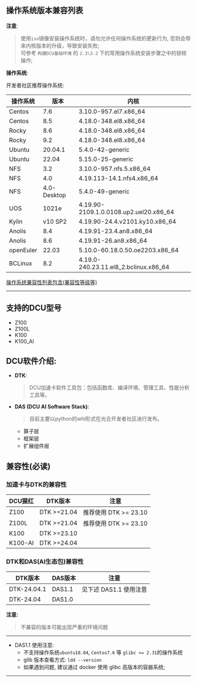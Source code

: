 ## 操作系统版本兼容列表

**注意**:

> 使用`iso`镜像安装操作系统时，请勿允许任何操作系统的更新行为, 否则会带来内核版本的升级，导致安装失败; <br>
> 可参考  `构建DCU基础环境` 的 `2.3\3.2` 下的常用操作系统安装步骤之中的锁核操作; 

**操作系统**:

开发者社区推荐操作系统:

| 操作系统 | 版本 | 内核 | 
| ------- | ---  | ---- |
| Centos  | 7.6         | 3.10.0-957.el7.x86_64 | 
| Centos  | 8.5         | 4.18.0-348.el8.x86_64 | 
| Rocky   | 8.6         | 4.18.0-348.el8.x86_64 |
| Rocky   | 9.2         | 4.18.0-348.el8.x86_64 |
| Ubuntu  | 20.04.1     |  5.4.0-42-generic  |
| Ubuntu  |  22.04      |  5.15.0-25-generic |
| NFS     |  3.2        |  3.10.0-957.nfs.5.x86_64 |
| NFS     | 4.0         |  4.19.113-14.1.nfs4.x86_64 |
| NFS     | 4.0-Desktop |  5.4.0-49-generic |
| UOS     | 1021e       |  4.19.90-2109.1.0.0108.up2.uel20.x86_64 |
| Kylin   | v10 SP2     |  4.19.90-24.4.v2101.ky10.x86_64 |
| Anolis  | 8.4         | 4.19.91-23.4.an8.x86_64 |
| Anolis  | 8.6         | 4.19.91-26.an8.x86_64 |
| openEuler | 22.03     | 5.10.0-60.18.0.50.oe2203.x86_64 |
| BCLinux   | 8.2       | 4.19.0-240.23.11.el8_2.bclinux.x86_64 |


[操作系统兼容性列表包含(兼容性等级等)](https://docs.qq.com/sheet/DVHdTZHB3RVZOVENI?tab=dklqmf)


---

## 支持的DCU型号

- Z100
- Z100L
- K100 
- K100_AI

## DCU软件介绍:

- **DTK**: 
    > DCU加速卡软件工具包：包括函数库、编译环境、管理工具、性能分析工具等。

- **DAS (DCU AI Software Stack)**: 
    > 目前主要以python的whl形式在光合开发者社区进行发布。
    - 算子层
    - 框架层
    - 扩展组件层


## **兼容性(必读)**

### 加速卡与DTK的兼容性

| DCU猩红 | DTK版本 | 注意 |
| -------  | ------- | ------- |
| Z100     | DTK >=21.04 | 推荐使用 DTK >= 23.10 |
| Z100L    | DTK >=21.04 | 推荐使用 DTK >= 23.10 |
| K100     | DTK >=23.10 | |
| K100-AI  | DTK >=24.04 | |

### DTK和DAS(AI生态包)兼容性

| DTK版本 | DAS版本 | 注意 |
| ------- | ------- | ------- |
|DTK-24.04.1 | DAS1.1 |  见下述 DAS1.1 使用注意 |
|DTK-24.04   | DAS1.0  | |


**注意:**
>  不兼容的版本可能出现严重的环境问题

---
- DAS1.1 使用注意:
    - 不支持操作系统`ubuntu18.04`, `Centos7.6` 等 `glibc <= 2.31`的操作系统
    - glib 版本查看方式: `ldd --version`
    - 如果遇到问题, 建议通过 docker 使用 glibc 高版本的容器系统;

---


